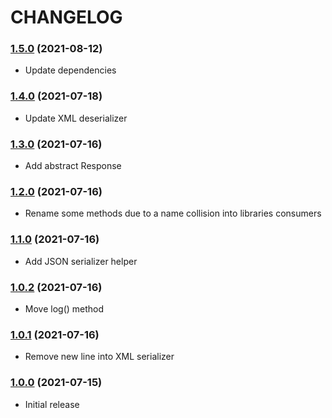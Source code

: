 CHANGELOG
=========

### [1.5.0](https://github.com/webeweb/provider-library/tree/v1.5.0) (2021-08-12)

- Update dependencies

### [1.4.0](https://github.com/webeweb/provider-library/tree/v1.4.0) (2021-07-18)

- Update XML deserializer

### [1.3.0](https://github.com/webeweb/provider-library/tree/v1.3.0) (2021-07-16)

- Add abstract Response

### [1.2.0](https://github.com/webeweb/provider-library/tree/v1.2.0) (2021-07-16)

- Rename some methods due to a name collision into libraries consumers

### [1.1.0](https://github.com/webeweb/provider-library/tree/v1.1.0) (2021-07-16)

- Add JSON serializer helper

### [1.0.2](https://github.com/webeweb/provider-library/tree/v1.0.2) (2021-07-16)

- Move log() method

### [1.0.1](https://github.com/webeweb/provider-library/tree/v1.0.1) (2021-07-16)

- Remove new line into XML serializer

### [1.0.0](https://github.com/webeweb/provider-library/tree/v1.0.0) (2021-07-15)

- Initial release
